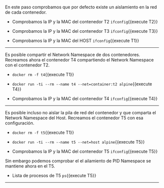En este paso comprobamos que por defecto existe un aislamiento en la red de cada contenedor.

- Comprobamos la IP y la MAC del contenedor T2 `ifconfig`{{execute T2}}

- Comprobamos la IP y la MAC del contenedor T3 `ifconfig`{{execute T3}}

- Comprobamos la IP y la MAC del HOST `ifconfig`{{execute T1}}


***

Es posible compartir el Network Namespace de dos contenedores.
Recreamos ahora el contenedor T4 compartiendo el Network Namespace con el contenedor T2.

- `docker rm -f t4`{{execute T1}}

- `docker run -ti --rm --name t4 --net=container:t2 alpine`{{execute T4}}

- Comprobamos la IP y la MAC del contenedor T4 `ifconfig`{{execute T4}}



***

Es posible incluso no aislar la pila de red del contenedor y que comparta el Network Namespace del Host.
Recreamos el contenedor T5 con esa configuración.

- `docker rm -f t5`{{execute T1}}

- `docker run -ti --rm --name t5 --net=host alpine`{{execute T5}}

- Comprobamos la IP y la MAC del contenedor T5 `ifconfig`{{execute T5}}

Sin embargo podemos comprobar el el ailamiento de PID Namespace se mantiene ahora en el T5.

- Lista de procesos de T5 `ps`{{execute T5}}

***
